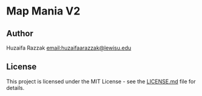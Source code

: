# Map Mania V2

## Author
Huzaifa Razzak [email:huzaifaarazzak@lewisu.edu](mailto:huzaifaarazzak@lewisu.edu)

## License
This project is licensed under the MIT License - see the [LICENSE.md](LICENSE) file for details.